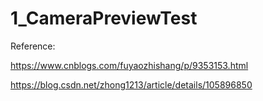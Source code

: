 # 1_CameraPreviewTest

Reference:

https://www.cnblogs.com/fuyaozhishang/p/9353153.html

https://blog.csdn.net/zhong1213/article/details/105896850
